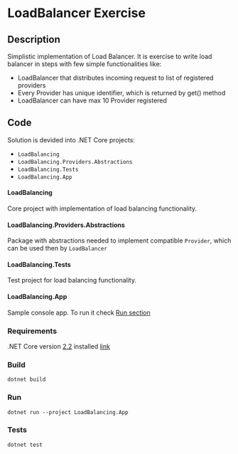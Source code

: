 # LoadBalancer Exercise

## Description
Simplistic implementation of Load Balancer. It is exercise to write load balancer in steps with few simple functionalities like:
* LoadBalancer that distributes incoming request to list of registered providers
* Every Provider has unique identifier, which is returned by get() method
* LoadBalancer can have max 10 Provider registered

## Code
Solution is devided into .NET Core projects:
* `LoadBalancing`
* `LoadBalancing.Providers.Abstractions`
* `LoadBalancing.Tests`
* `LoadBalancing.App`

#### LoadBalancing
Core project with implementation of load balancing functionality. 

#### LoadBalancing.Providers.Abstractions
Package with abstractions needed to implement compatible `Provider`, which can be used then by `LoadBalancer`

#### LoadBalancing.Tests
Test project for load balancing functionality.

#### LoadBalancing.App
Sample console app. To run it check [Run section](###Run)

### Requirements
.NET Core version [2.2](https://dotnet.microsoft.com/download/dotnet-core/2.2) installed [link](https://docs.microsoft.com/en-us/dotnet/core/install/sdk?pivots=os-windows)

### Build
```console
dotnet build
```

### Run
```console
dotnet run --project LoadBalancing.App
```

### Tests
```console
dotnet test
```